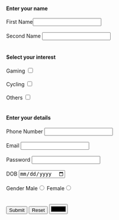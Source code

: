 

<!DOCTYPE html>
<head>
  <title>Registration Form</title>
  <style>
  </style>
</head>
<body>
  <h4>Enter your name</h4>
  First Name<input type="text" name="" id="" required><br><br>
  Second Name <input type="text" name="" id="" Required><br><br>
  <h4>Select your interest</h3>
 Gaming <input type="checkbox"><br><br>
 Cycling <input type="checkbox"><br><br>
 Others <input type="checkbox"><br><br>
 <h4>Enter your details </h4>
  Phone Number <input type="number" name="" id="" Required><br><br>
  Email <input type="email" name="" id=""Required><br><br>
  Password <input type="password" name="" id=""Required><br><br>
  DOB <input type="date" name="" id=""Required><br><br>
  Gender Male<input type="radio" name="Gender" id="Gender">
  Female<input type="radio" name="Gender" id="Gender"><br/><br><br>
  <input type="button" value="Submit">
  <input type="button" value="Reset">
<input type="color" name="" id="">
</body>
</html>
  
